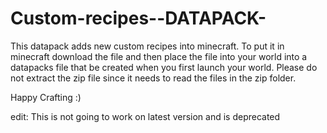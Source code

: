 # Custom-recipes--DATAPACK-


This datapack adds new custom recipes into minecraft. To put it in minecraft download the file and then place the file into your world into a datapacks file that be created when you first launch your world. Please do not extract the zip file since it needs to read the files in the zip folder.


Happy Crafting :)

edit: This is not going to work on latest version and is deprecated
